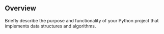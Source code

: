 

## Overview

Briefly describe the purpose and functionality of your Python project that implements data structures and algorithms.


